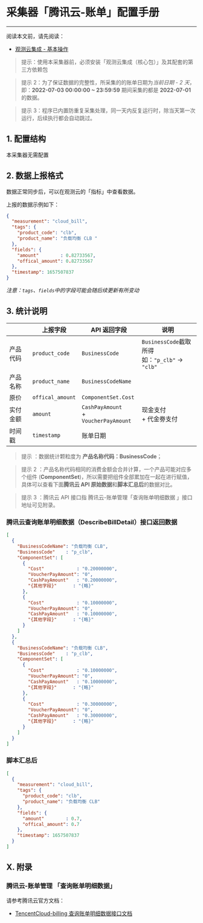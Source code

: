 # 采集器「腾讯云-账单」配置手册
---


阅读本文前，请先阅读：

- [观测云集成 - 基本操作](/dataflux-func/script-market-guance-integration)

> 提示：使用本采集器前，必须安装「观测云集成（核心包）」及其配套的第三方依赖包

> 提示 2：为了保证数据的完整性，所采集的的账单日期为*当前日期 - 2 天*，即：**2022-07-03 00:00:00 ~ 23:59:59** 期间采集的都是 **2022-07-01** 的数据。

> 提示 3：程序已内置防重复采集处理，同一天内反复运行时，除当天第一次运行，后续执行都会自动跳过。

## 1. 配置结构

本采集器无需配置

## 2. 数据上报格式

数据正常同步后，可以在观测云的「指标」中查看数据。

上报的数据示例如下：

~~~json
{
  "measurement": "cloud_bill",
  "tags": {
    "product_code": "clb",
    "product_name": "负载均衡 CLB "
  },
  "fields": {
    "amount"        : 0.82733567,
    "offical_amount": 0.82733567
  },
  "timestamp": 1657507837
}
~~~

*注意：`tags`、`fields`中的字段可能会随后续更新有所变动*

## 3. 统计说明

|          | 上报字段         | API 返回字段                            | 说明                                               |
| -------- | ---------------- | --------------------------------------- | -------------------------------------------------- |
| 产品代码 | `product_code`   | `BusinessCode`                          | `BusinessCode`截取所得<br>如：`"p_clb"` -> `"clb"` |
| 产品名称 | `product_name`   | `BusinessCodeName`                      |                                                    |
| 原价     | `offical_amount` | `ComponentSet.Cost`                     |                                                    |
| 实付金额 | `amount`         | `CashPayAmount`<br>+ `VoucherPayAmount` | 现金支付<br>+ 代金劵支付                           |
| 时间戳   | `timestamp`      | 账单日期                                |                                                    |

> 提示 ：数据统计颗粒度为 **产品名称代码：BusinessCode**；

> 提示 2 ：产品名称代码相同的消费金额会合并计算，一个产品可能对应多个组件 (**ComponentSet**)，所以需要把组件全部累加在一起在进行赋值，具体可以查看下面**腾讯云 API 原始数据**和**脚本汇总后**的数据对比。

> 提示 3 ：腾讯云 API 接口指 腾讯云-账单管理「查询账单明细数据 」接口地址可见附录。

### 腾讯云查询账单明细数据（DescribeBillDetail）接口返回数据

~~~json
[
  {
    "BusinessCodeName": "负载均衡 CLB",
    "BusinessCode"    : "p_clb",
    "ComponentSet": [
      {
        "Cost"            : "0.20000000",
        "VoucherPayAmount": "0",
        "CashPayAmount"   : "0.20000000",
        "{其他字段}"      : "{略}"
      },
      {
        "Cost"            : "0.10000000",
        "VoucherPayAmount": "0",
        "CashPayAmount"   : "0.10000000",
        "{其他字段}"      : "{略}"
      }
    ]
  },
  {
    "BusinessCodeName": "负载均衡 CLB",
    "BusinessCode"    : "p_clb",
    "ComponentSet": [
      {
        "Cost"            : "0.10000000",
        "VoucherPayAmount": "0",
        "CashPayAmount"   : "0.10000000",
        "{其他字段}"      : "{略}"
      },
      {
        "Cost"            : "0.30000000",
        "VoucherPayAmount": "0",
        "CashPayAmount"   : "0.30000000",
        "{其他字段}"      : "{略}"
      }
    ]
  }
]
~~~

### 脚本汇总后

~~~json
[
  {
    "measurement": "cloud_bill",
    "tags": {
      "product_code": "clb",
      "product_name": "负载均衡 CLB"
    },
    "fields": {
      "amount"        : 0.7,
      "offical_amount": 0.7
    },
    "timestamp": 1657507837
  }
]
~~~

## X. 附录

### 腾讯云-账单管理 「查询账单明细数据」

请参考腾讯云官方文档：

- [TencentCloud-billing 查询账单明细数据接口文档](https://cloud.tencent.com/document/product/555/19182)
